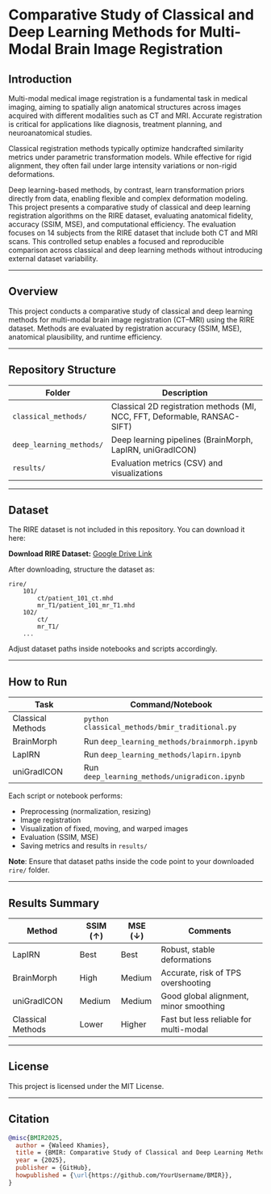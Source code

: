 # Comparative Study of Classical and Deep Learning Methods for Multi-Modal Brain Image Registration

## Introduction

Multi-modal medical image registration is a fundamental task in medical imaging, aiming to spatially align anatomical structures across images acquired with different modalities such as CT and MRI. Accurate registration is critical for applications like diagnosis, treatment planning, and neuroanatomical studies.

Classical registration methods typically optimize handcrafted similarity metrics under parametric transformation models. While effective for rigid alignment, they often fail under large intensity variations or non-rigid deformations.

Deep learning-based methods, by contrast, learn transformation priors directly from data, enabling flexible and complex deformation modeling. This project presents a comparative study of classical and deep learning registration algorithms on the RIRE dataset, evaluating anatomical fidelity, accuracy (SSIM, MSE), and computational efficiency. The evaluation focuses on 14 subjects from the RIRE dataset that include both CT and MRI scans. This controlled setup enables a focused and reproducible comparison across classical and deep learning methods without introducing external dataset variability.

------

## Overview

This project conducts a comparative study of classical and deep learning methods for multi-modal brain image registration (CT–MRI) using the RIRE dataset.
Methods are evaluated by registration accuracy (SSIM, MSE), anatomical plausibility, and runtime efficiency.

------

## Repository Structure

| Folder                   | Description                                                  |
| ------------------------ | ------------------------------------------------------------ |
| `classical_methods/`     | Classical 2D registration methods (MI, NCC, FFT, Deformable, RANSAC-SIFT) |
| `deep_learning_methods/` | Deep learning pipelines (BrainMorph, LapIRN, uniGradICON)    |
| `results/`               | Evaluation metrics (CSV) and visualizations                  |

------

## Dataset

The RIRE dataset is not included in this repository. You can download it here:

**Download RIRE Dataset:** [Google Drive Link](https://drive.google.com/file/d/10l0_R8nPLty_kgWmsCGZ22e4Hv6uumEd/view?usp=sharing)

After downloading, structure the dataset as:

```plaintext
rire/
    101/
        ct/patient_101_ct.mhd
        mr_T1/patient_101_mr_T1.mhd
    102/
        ct/
        mr_T1/
    ...
```

Adjust dataset paths inside notebooks and scripts accordingly.

------

## How to Run

| Task              | Command/Notebook                               |
| ----------------- | ---------------------------------------------- |
| Classical Methods | `python classical_methods/bmir_traditional.py` |
| BrainMorph        | Run `deep_learning_methods/brainmorph.ipynb`   |
| LapIRN            | Run `deep_learning_methods/lapirn.ipynb`       |
| uniGradICON       | Run `deep_learning_methods/unigradicon.ipynb`  |

Each script or notebook performs:

- Preprocessing (normalization, resizing)
- Image registration
- Visualization of fixed, moving, and warped images
- Evaluation (SSIM, MSE)
- Saving metrics and results in `results/`

**Note**: Ensure that dataset paths inside the code point to your downloaded `rire/` folder.

------

## Results Summary

| Method            | SSIM (↑) | MSE (↓) | Comments                               |
| ----------------- | -------- | ------- | -------------------------------------- |
| LapIRN            | Best     | Best    | Robust, stable deformations            |
| BrainMorph        | High     | Medium  | Accurate, risk of TPS overshooting     |
| uniGradICON       | Medium   | Medium  | Good global alignment, minor smoothing |
| Classical Methods | Lower    | Higher  | Fast but less reliable for multi-modal |

------

## License

This project is licensed under the MIT License.

------

## Citation

```bibtex
@misc{BMIR2025,
  author = {Waleed Khamies},
  title = {BMIR: Comparative Study of Classical and Deep Learning Methods for Multi-Modal Brain Image Registration},
  year = {2025},
  publisher = {GitHub},
  howpublished = {\url{https://github.com/YourUsername/BMIR}},
}
```